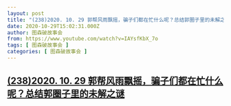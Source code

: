 ```yaml
---
layout: post
title: "(238)2020. 10. 29 郭帮风雨飘摇，骗子们都在忙什么呢？总结郭圈子里的未解之谜"
date: 2020-10-29T15:02:31.000Z
author: 图森破故事会
from: https://www.youtube.com/watch?v=IAYsfKbX_7o
tags: [ 图森破故事会 ]
categories: [ 图森破故事会 ]
---
```

<!--1603983751000-->
[(238)2020. 10. 29 郭帮风雨飘摇，骗子们都在忙什么呢？总结郭圈子里的未解之谜](https://www.youtube.com/watch?v=IAYsfKbX_7o)
------

<div>

</div>
